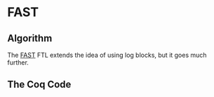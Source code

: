 # FAST

## Algorithm

The [FAST][Lee-FAST-TECS] FTL extends the idea of using log blocks,
but it goes much further.


[Lee-FAST-TECS]: http://dl.acm.org/citation.cfm?id=1275990

## The Coq Code

